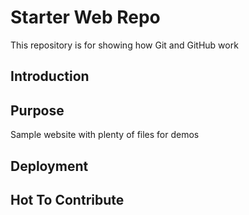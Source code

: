# Starter Web Repo

This repository is for showing how Git and GitHub work

## Introduction

## Purpose

Sample website with plenty of files for demos

## Deployment

## Hot To Contribute
